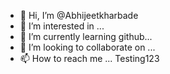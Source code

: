 - 👋 Hi, I’m @Abhijeetkharbade
- 👀 I’m interested in ...
- 🌱 I’m currently learning github...
- 💞️ I’m looking to collaborate on ...
- 📫 How to reach me ...
Testing123

<!---
Abhijeetkharbade/Abhijeetkharbade is a ✨ special ✨ repository because its `README.md` (this file) appears on your GitHub profile.
You can click the Preview link to take a look at your changes.
--->

